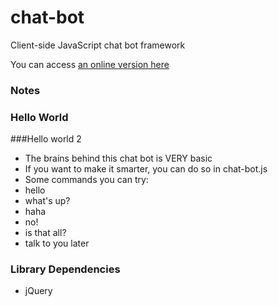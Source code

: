 chat-bot
========
Client-side JavaScript chat bot framework

You can access [an online version here](http://liouh.com/bot/)

### Notes
### Hello World
###Hello world 2
* The brains behind this chat bot is VERY basic
* If you want to make it smarter, you can do so in chat-bot.js
* Some commands you can try:
 * hello
 * what's up?
 * haha
 * no!
 * is that all?
 * talk to you later

### Library Dependencies

* jQuery
